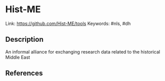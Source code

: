 # Hist-ME

Link: https://github.com/Hist-ME/tools
Keywords: #nls, #dh

## Description
An informal alliance for exchanging research data related to the historical Middle East


## References